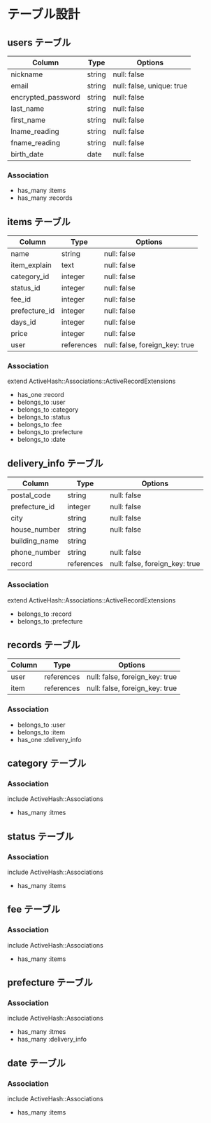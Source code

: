 # テーブル設計

## users テーブル

| Column             | Type    | Options                   |
| ------------------ | ------- | ------------------------- |
| nickname           | string  | null: false               |
| email              | string  | null: false, unique: true |
| encrypted_password | string  | null: false               |
| last_name          | string  | null: false               |
| first_name         | string  | null: false               |
| lname_reading      | string  | null: false               |
| fname_reading      | string  | null: false               |
| birth_date         | date    | null: false               |


### Association

- has_many :items
- has_many :records


## items テーブル

| Column        | Type       | Options                        |
| ------------- | ---------- | -------------------------------|
| name          | string     | null: false                    |
| item_explain  | text       | null: false                    |
| category_id   | integer    | null: false                    |
| status_id     | integer    | null: false                    |
| fee_id        | integer    | null: false                    |
| prefecture_id | integer    | null: false                    |
| days_id       | integer    | null: false                    |
| price         | integer    | null: false                    |
| user          | references | null: false, foreign_key: true |

### Association

extend ActiveHash::Associations::ActiveRecordExtensions
- has_one :record
- belongs_to :user
- belongs_to :category
- belongs_to :status
- belongs_to :fee
- belongs_to :prefecture
- belongs_to :date


## delivery_info テーブル

| Column        | Type       | Options                        |
| ------------- | ---------- | -------------------------------|
| postal_code   | string     | null: false                    |
| prefecture_id | integer    | null: false                    |
| city          | string     | null: false                    |
| house_number  | string     | null: false                    |
| building_name | string     |                                |
| phone_number  | string     | null: false                    |
| record        | references | null: false, foreign_key: true |

### Association

extend ActiveHash::Associations::ActiveRecordExtensions
- belongs_to :record
- belongs_to :prefecture


## records テーブル

| Column     | Type       | Options                        |
| ---------- | ---------- | -------------------------------|
| user       | references | null: false, foreign_key: true |
| item       | references | null: false, foreign_key: true |


### Association

- belongs_to :user
- belongs_to :item
- has_one :delivery_info


## category テーブル

### Association
include ActiveHash::Associations
- has_many :itmes


## status テーブル

### Association
include ActiveHash::Associations
- has_many :items


## fee テーブル

### Association
include ActiveHash::Associations
- has_many :items


## prefecture テーブル

### Association
include ActiveHash::Associations
- has_many :itmes
- has_many :delivery_info


## date テーブル

### Association
include ActiveHash::Associations
- has_many :items